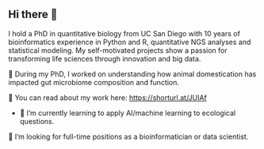 ## Hi there 👋

I hold a PhD in quantitative biology from UC San Diego with 10 years of bioinformatics experience in Python and R, quantitative NGS analyses and statistical modeling. My self-motivated projects show a passion for transforming life sciences through innovation and big data.

🔭 During my PhD, I worked on understanding how animal domestication has impacted gut microbiome composition and function.

💬 You can read about my work here: https://shorturl.at/JUIAf

- 🌱 I’m currently learning to apply AI/machine learning to ecological questions. 
  
👯 I’m looking for full-time positions as a bioinformatician or data scientist. 
<!--
**skuthyar/skuthyar** is a ✨ _special_ ✨ repository because its `README.md` (this file) appears on your GitHub profile.

Here are some ideas to get you started:

- 🔭 I’m currently working on ...
- 🌱 I’m currently learning ...
- 👯 I’m looking to collaborate on ...
- 🤔 I’m looking for help with ...
- 💬 Ask me about ...
- 📫 How to reach me: ...
- 😄 Pronouns: ...
- ⚡ Fun fact: ...
-->
